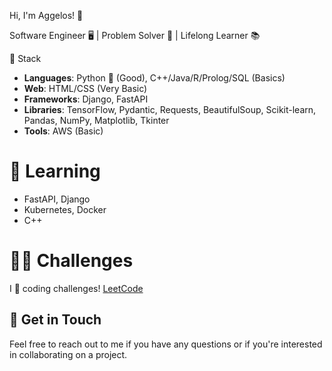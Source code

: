 
Hi, I'm Aggelos! 👋

Software Engineer 🖥️ | Problem Solver 🧩 | Lifelong Learner 📚

 🔧 Stack

  - **Languages**: Python 🐍 (Good), C++/Java/R/Prolog/SQL (Basics)
  - **Web**: HTML/CSS (Very Basic)
  - **Frameworks**: Django, FastAPI
  - **Libraries**: TensorFlow, Pydantic, Requests, BeautifulSoup, Scikit-learn, Pandas, NumPy, Matplotlib, Tkinter
  - **Tools**: AWS (Basic)
  


# 🌱 Learning


  - FastAPI, Django
  - Kubernetes, Docker
  - C++
  


# 👨‍💻 Challenges
I 💙 coding challenges! [LeetCode](https://leetcode.com/papaggalos/)

## 💬 Get in Touch
Feel free to reach out to me if you have any questions or if you're interested in collaborating on a project.


